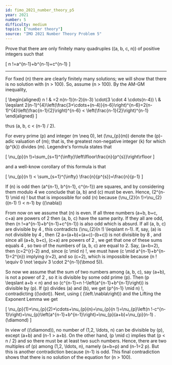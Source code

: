```yaml
---
id: fimo_2021_number_theory_p5
year: 2021
number: 5
difficulty: medium
topics: ["number theory"]
source: "IMO 2021 Number Theory Problem 5"
---
```


Prove that there are only finitely many quadruples \((a, b, c, n)\) of positive integers such that

\[
n !=a^{n-1}+b^{n-1}+c^{n-1}
\]

---
For fixed \(n\) there are clearly finitely many solutions; we will show that there is no solution with \(n > 100\). So, assume \(n > 100\). By the AM-GM inequality,

\[
\begin{aligned}
n ! & =2 n(n-1)(n-2)(n-3) \cdot(3 \cdot 4 \cdots(n-4)) \\
& \leqslant 2(n-1)^{4}\left(\frac{3+\cdots+(n-4)}{n-6}\right)^{n-6}=2(n-1)^{4}\left(\frac{n-1}{2}\right)^{n-6} < \left(\frac{n-1}{2}\right)^{n-1}
\end{aligned}
\]

thus \(a, b, c < (n-1) / 2\).

For every prime \(p\) and integer \(m \neq 0\), let \(\nu_{p}(m)\) denote the \(p\)-adic valuation of \(m\); that is, the greatest non-negative integer \(k\) for which \(p^{k}\) divides \(m\). Legendre's formula states that

\[
\nu_{p}(n !)=\sum_{s=1}^{\infty}\left\lfloor\frac{n}{p^{s}}\right\rfloor
\]

and a well-know corollary of this formula is that

\[
\nu_{p}(n !) < \sum_{s=1}^{\infty} \frac{n}{p^{s}}=\frac{n}{p-1}
\]

If \(n\) is odd then \(a^{n-1}, b^{n-1}, c^{n-1}\) are squares, and by considering them modulo 4 we conclude that \(a, b\) and \(c\) must be even. Hence, \(2^{n-1} \mid n\) ! but that is impossible for odd \(n\) because \(\nu_{2}(n !)=\nu_{2}((n-1) !) < n-1\) by \((\nabla)\)

From now on we assume that \(n\) is even. If all three numbers \(a+b, b+c, c+a\) are powers of 2 then \(a, b, c\) have the same parity. If they all are odd, then \(n !=a^{n-1}+b^{n-1}+c^{n-1}\) is also odd which is absurd. If all \(a, b, c\) are divisible by 4 , this contradicts \(\nu_{2}(n !) \leqslant n-1\). If, say, \(a\) is not divisible by 4 , then \(2 a=(a+b)+(a+c)-(b+c)\) is not divisible by 8 , and since all \(a+b, b+c\), \(c+a\) are powers of 2 , we get that one of these sums equals 4 , so two of the numbers of \(a, b, c\) are equal to 2. Say, \(a=b=2\), then \(c=2^{r}-2\) and, since \(c \mid n\) !, we must have \(c \mid a^{n-1}+b^{n-1}=2^{n}\) implying \(r=2\), and so \(c=2\), which is impossible because \(n ! \equiv 0 \not \equiv 3 \cdot 2^{n-1}(\bmod 5)\).

So now we assume that the sum of two numbers among \(a, b, c\), say \(a+b\), is not a power of 2 , so it is divisible by some odd prime \(p\). Then \(p \leqslant a+b < n\) and so \(c^{n-1}=n !-\left(a^{n-1}+b^{n-1}\right)\) is divisible by \(p\). If \(p\) divides \(a\) and \(b\), we get \(p^{n-1} \mid n\) !, contradicting \((\odot)\). Next, using ( \(\left.\nabla\right)\) and the Lifting the Exponent Lemma we get

\[
\nu_{p}(1)+\nu_{p}(2)+\cdots+\nu_{p}(n)=\nu_{p}(n !)=\nu_{p}\left(n !-c^{n-1}\right)=\nu_{p}\left(a^{n-1}+b^{n-1}\right)=\nu_{p}(a+b)+\nu_{p}(n-1) .(\diamond)
\]

In view of \((\diamond)\), no number of \(1,2, \ldots, n\) can be divisible by \(p\), except \(a+b\) and \(n-1 > a+b\). On the other hand, \(p \mid c\) implies that \(p < n / 2\) and so there must be at least two such numbers. Hence, there are two multiples of \(p\) among \(1,2, \ldots, n\), namely \(a+b=p\) and \(n-1=2 p\). But this is another contradiction because \(n-1\) is odd. This final contradiction shows that there is no solution of the equation for \(n > 100\).
